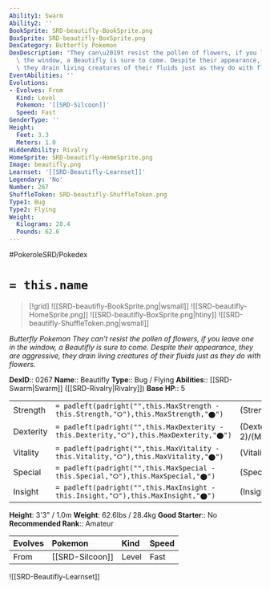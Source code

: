 ```yaml
---
Ability1: Swarm
Ability2: ''
BookSprite: SRD-beautifly-BookSprite.png
BoxSprite: SRD-beautifly-BoxSprite.png
DexCategory: Butterfly Pokemon
DexDescription: "They can\u2019t resist the pollen of flowers, if you leave one in\
  \ the window, a Beautifly is sure to come. Despite their appearance, they are aggressive,\
  \ they drain living creatures of their fluids just as they do with flowers."
EventAbilities: ''
Evolutions:
- Evolves: From
  Kind: Level
  Pokemon: '[[SRD-Silcoon]]'
  Speed: Fast
GenderType: ''
Height:
  Feet: 3.3
  Meters: 1.0
HiddenAbility: Rivalry
HomeSprite: SRD-beautifly-HomeSprite.png
Image: beautifly.png
Learnset: '[[SRD-Beautifly-Learnset]]'
Legendary: 'No'
Number: 267
ShuffleToken: SRD-beautifly-ShuffleToken.png
Type1: Bug
Type2: Flying
Weight:
  Kilograms: 28.4
  Pounds: 62.6
---
```


#PokeroleSRD/Pokedex

# `= this.name`

> [!grid]
> ![[SRD-beautifly-BookSprite.png|wsmall]]
> ![[SRD-beautifly-HomeSprite.png]]
> ![[SRD-beautifly-BoxSprite.png|htiny]]
> ![[SRD-beautifly-ShuffleToken.png|wsmall]]


*Butterfly Pokemon*
*They can’t resist the pollen of flowers, if you leave one in the window, a Beautifly is sure to come. Despite their appearance, they are aggressive, they drain living creatures of their fluids just as they do with flowers.*

**DexID**:: 0267
**Name**:: Beautifly
**Type**:: Bug / Flying
**Abilities**:: [[SRD-Swarm|Swarm]] ([[SRD-Rivalry|Rivalry]])
**Base HP**:: 5

|           |                                                                                        |                                          |
| --------- | -------------------------------------------------------------------------------------- | ---------------------------------------- |
| Strength  | `= padleft(padright("",this.MaxStrength - this.Strength,"⭘"),this.MaxStrength,"⬤")`    | (Strength::2)/(MaxStrength::5)   |
| Dexterity | `= padleft(padright("",this.MaxDexterity - this.Dexterity,"⭘"),this.MaxDexterity,"⬤")` | (Dexterity:: 2)/(MaxDexterity::4) |
| Vitality  | `= padleft(padright("",this.MaxVitality - this.Vitality,"⭘"),this.MaxVitality,"⬤")`    | (Vitality::2)/(MaxVitality::4)   |
| Special   | `= padleft(padright("",this.MaxSpecial - this.Special,"⭘"),this.MaxSpecial,"⬤")`       | (Special::3)/(MaxSpecial::6)     |
| Insight   | `= padleft(padright("",this.MaxInsight - this.Insight,"⭘"),this.MaxInsight,"⬤")`       | (Insight::2)/(MaxInsight::4)     |

**Height**: 3'3" / 1.0m
**Weight**: 62.6lbs / 28.4kg
**Good Starter**:: No
**Recommended Rank**:: Amateur

| Evolves   | Pokemon         | Kind   | Speed   |
|:----------|:----------------|:-------|:--------|
| From      | [[SRD-Silcoon]] | Level  | Fast    |

![[SRD-Beautifly-Learnset]]